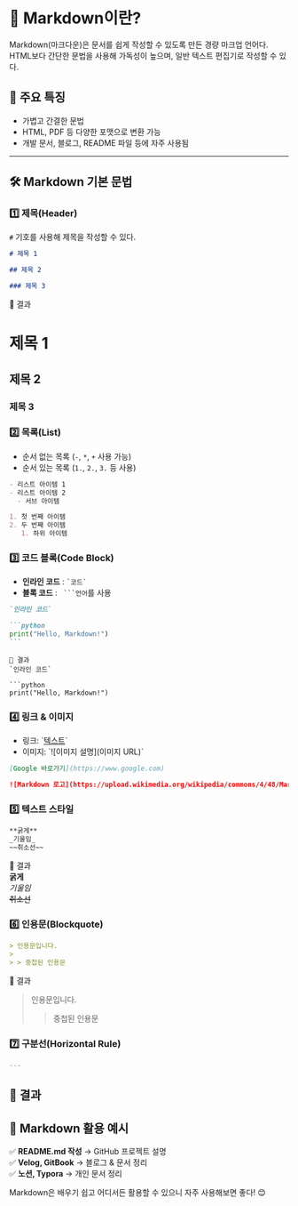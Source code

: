 # 📌 **Markdown이란?**

Markdown(마크다운)은 문서를 쉽게 작성할 수 있도록 만든 경량 마크업 언어다. HTML보다 간단한 문법을 사용해 가독성이 높으며, 일반 텍스트 편집기로 작성할 수 있다.

## 🔹 **주요 특징**

- 가볍고 간결한 문법
- HTML, PDF 등 다양한 포맷으로 변환 가능
- 개발 문서, 블로그, README 파일 등에 자주 사용됨

---

## 🛠 **Markdown 기본 문법**

### 1️⃣ 제목(Header)

`#` 기호를 사용해 제목을 작성할 수 있다.

```markdown
# 제목 1

## 제목 2

### 제목 3
```

🔽 결과

# 제목 1

## 제목 2

### 제목 3

### 2️⃣ 목록(List)

- 순서 없는 목록 (`-`, `*`, `+` 사용 가능)
- 순서 있는 목록 (`1.`, `2.`, `3.` 등 사용)

```markdown
- 리스트 아이템 1
- 리스트 아이템 2
  - 서브 아이템

1. 첫 번째 아이템
2. 두 번째 아이템
   1. 하위 아이템
```

### 3️⃣ 코드 블록(Code Block)

- **인라인 코드** : `` `코드` ``
- **블록 코드** : ` ```언어`를 사용

````markdown
`인라인 코드`

```python
print("Hello, Markdown!")
```
````

````
🔽 결과
`인라인 코드`

```python
print("Hello, Markdown!")
````

### 4️⃣ 링크 & 이미지

- 링크: \`[텍스트](URL)\`
- 이미지: \`![이미지 설명](이미지 URL)\`

```markdown
[Google 바로가기](https://www.google.com)

![Markdown 로고](https://upload.wikimedia.org/wikipedia/commons/4/48/Markdown-mark.svg)
```

### 5️⃣ 텍스트 스타일

```markdown
**굵게**  
_기울임_  
~~취소선~~
```

🔽 결과  
**굵게**  
_기울임_  
~~취소선~~

### 6️⃣ 인용문(Blockquote)

```markdown
> 인용문입니다.
>
> > 중첩된 인용문
```

🔽 결과

> 인용문입니다.
>
> > 중첩된 인용문

### 7️⃣ 구분선(Horizontal Rule)

```markdown
---
```

## 🔽 결과

## 🎯 **Markdown 활용 예시**

✅ **README.md 작성** → GitHub 프로젝트 설명  
✅ **Velog, GitBook** → 블로그 & 문서 정리  
✅ **노션, Typora** → 개인 문서 정리

Markdown은 배우기 쉽고 어디서든 활용할 수 있으니 자주 사용해보면 좋다! 😊

